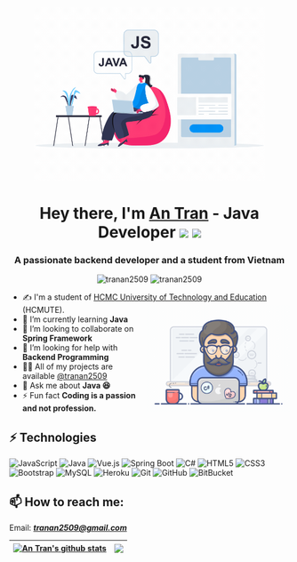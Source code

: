 <!-- <a href="#"><img width="100%" height="auto" src="https://i.imgur.com/iXuL1HG.png" height="175px"/></a> -->

<p align="center">
  <img style="width:26rem; height:auto" src="https://raw.githubusercontent.com/Elanza-48/Elanza-48/41a4790484e268102dfdab2b7c59d440d3ffafab/resources/img/coders-prog.gif"/>
</p>

<h1 align="center">Hey there, I'm <a href="https://facebook.com/tranan2509/">An Tran</a> - Java Developer <img src="https://media.giphy.com/media/hvRJCLFzcasrR4ia7z/giphy.gif" width="28"> <img src="https://emojis.slackmojis.com/emojis/images/1531849430/4246/blob-sunglasses.gif?1531849430" width="28"/></h1>
<h3 font-size="20" align="center">A passionate backend developer and a student from Vietnam</h3>

<p align="center"> <img src="https://komarev.com/ghpvc/?username=tranan2509" alt="tranan2509" /> <img src="https://badges.pufler.dev/repos/tranan2509" alt="tranan2509" /> </p>

- ✍ I'm a student of [HCMC University of Technology and Education](https://hcmute.edu.vn) (HCMUTE).  <img align="right" style="width:16rem; height:auto" src="https://raw.githubusercontent.com/Elanza-48/Elanza-48/41a4790484e268102dfdab2b7c59d440d3ffafab/resources/img/geek.gif"/>
- 🌱 I’m currently learning **Java** 
- 👯 I’m looking to collaborate on **Spring Framework**
- 🤝 I’m looking for help with **Backend Programming**
- 👨‍💻 All of my projects are available [@tranan2509](https://github.com/tranan2509?tab=repositories)
- 💬 Ask me about **Java 😆**
- ⚡ Fun fact **Coding is a passion and not profession.**

## ⚡ Technologies

![JavaScript](https://img.shields.io/badge/-JavaScript-black?style=flat-square&logo=javascript)
![Java](https://img.shields.io/badge/-java-E34A86?style=flat-square&logo=java)
<img src="https://img.shields.io/badge/Vue.js-35495E?style=flat-square&logo=vuedotjs&logoColor=4FC08D" alt="Vue.js"/>
<img src="https://img.shields.io/badge/Spring_Boot-F2F4F9?style=flat-square&logo=spring-boot" alt="Spring Boot"/>
![C#](https://img.shields.io/badge/C%23-239120?style=flat-square&logo=c-sharp&logoColor=white)
![HTML5](https://img.shields.io/badge/-HTML5-E34F26?style=flat-square&logo=html5&logoColor=white)
![CSS3](https://img.shields.io/badge/-CSS3-1572B6?style=flat-square&logo=css3)
![Bootstrap](https://img.shields.io/badge/-Bootstrap-563D7C?style=flat-square&logo=bootstrap)
![MySQL](https://img.shields.io/badge/-MySQL-black?style=flat-square&logo=mysql)
![Heroku](https://img.shields.io/badge/-Heroku-430098?style=flat-square&logo=heroku)
![Git](https://img.shields.io/badge/-Git-black?style=flat-square&logo=git)
![GitHub](https://img.shields.io/badge/-GitHub-181717?style=flat-square&logo=github)
![BitBucket](https://img.shields.io/badge/-BitBucket-darkblue?style=flat-square&logo=bitbucket)

## 📫 How to reach me:
Email: [***tranan2509@gmail.com***](mailto:tranan2509@gmail.com)

<!-- ![Github Stats](https://github-readme-stats.vercel.app/api?username=tranan2509&count_private=true&show_icons=true&include_all_commits=true)
![Top Langs](https://github-readme-stats.vercel.app/api/top-langs/?username=tranan2509&hide=TeX&layout=compact)
 -->

| <a href="https://github.com/tranan2509/github-readme-stats"><img align="center" src="https://github-readme-stats.vercel.app/api?username=tranan2509&show_icons=true&include_all_commits=true&hide_border=true" alt="An Tran's github stats" /></a> | <a href="https://github.com/tranan2509/github-readme-stats"><img align="center" src="https://github-readme-stats.vercel.app/api/top-langs/?username=tranan2509&layout=compact&hide_border=true" /></a> |
| ------------- | ------------- |



<!-- ![Visitor Badge](https://visitor-badge.laobi.icu/badge?page_id=tranan2509.tranan2509) -->

<!--
**tranan2509/tranan2509** is a ✨ _special_ ✨ repository because its `README.md` (this file) appears on your GitHub profile.

### Connect with me:
[<img align=”left” alt=”devopsbyte.com” width=”22px” src=”https://raw.githubusercontent.com/iconic/open-iconic/master/svg/globe.svg" />][website]
[<img align=”left” alt=”jjames- | LinkedIn” width=”22px” src=”https://cdn.jsdelivr.net/npm/simple-icons@v3/icons/linkedin.svg" />][linkedin]
[<img align=”left” alt=”jobin_james_ride | Instagram” width=”22px” src=”https://cdn.jsdelivr.net/npm/simple-icons@v3/icons/instagram.svg" />][instagram]
-->
